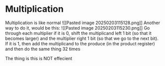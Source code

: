 # Multiplication
Multiplication is like normal 
![[Pasted image 20250203115128.png]]
Another way to do it, would be this:
	![[Pasted image 20250203115230.png]]
	Go through each multiplier if it is 0, shift the multiplicand left 1 bit (so that it becomes larger) and the multiplier right 1 bit (so that we go to the next bit). If it is 1, then add the multiplicand to the produce (in the product register) and then do the same thing 32 times


The thing is this is NOT effecient 